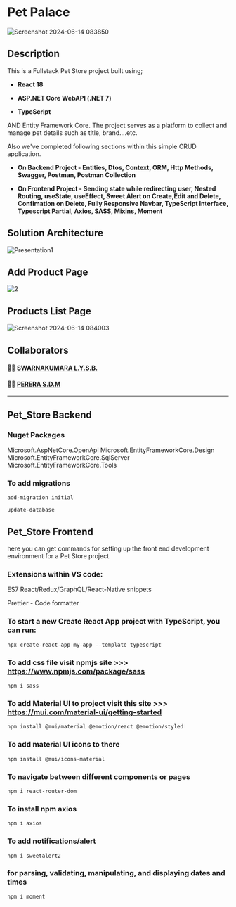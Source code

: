 # Pet Palace
![Screenshot 2024-06-14 083850](https://github.com/ManashviCode/Pet_Store/assets/112784979/728e5e06-1a45-4828-bf33-2e7d0a35ebd9)


## Description
This is a Fullstack Pet Store project built using;

- **React 18**

- **ASP.NET Core WebAPI (.NET 7)**

- **TypeScript** 

AND Entity Framework Core. The project serves as a platform to collect and manage pet details such as title, brand....etc. 
 
Also we've completed following sections within this simple CRUD application.

- **On Backend Project - Entities,  Dtos, Context, ORM, Http Methods, Swagger, Postman, Postman Collection**

- **On Frontend Project - Sending state while redirecting user, Nested Routing, useState, useEffect, Sweet Alert on Create,Edit and Delete, Confimation on Delete, Fully Responsive Navbar, TypeScript Interface, Typescript Partial, Axios, SASS, Mixins, Moment**

## Solution Architecture
![Presentation1](https://github.com/ManashviCode/Pet_Store/assets/123438365/db4eab01-1500-4648-9176-130f621baa86)

## Add Product Page
![2](https://github.com/ManashviCode/Pet_Store/assets/123438365/4b8f0399-46a4-4a91-90ce-14bfa4a6e20f)

## Products List Page

![Screenshot 2024-06-14 084003](https://github.com/ManashviCode/Pet_Store/assets/112784979/dbe08b5d-e45e-4477-a444-f743312cc8ca)

## Collaborators

#### 👨‍💻  [SWARNAKUMARA L.Y.S.B.](https://github.com/cydexcode) 

#### 👨‍💻  [PERERA S.D.M](https://github.com/ManashviCode)   

------------------------------------------------------
## Pet_Store Backend

### Nuget Packages
Microsoft.AspNetCore.OpenApi
Microsoft.EntityFrameworkCore.Design
Microsoft.EntityFrameworkCore.SqlServer
Microsoft.EntityFrameworkCore.Tools

### To add migrations
`add-migration initial`

`update-database`

## Pet_Store Frontend
here you can get commands for setting up the front end development environment for a Pet Store project.

### Extensions within VS code:

ES7 React/Redux/GraphQL/React-Native snippets

Prettier - Code formatter
 
### To start a new Create React App project with TypeScript, you can run:
 `npx create-react-app my-app --template typescript`

### To add css file visit npmjs site >>> https://www.npmjs.com/package/sass
 `npm i sass`

### To add Material UI to project visit this site >>> https://mui.com/material-ui/getting-started
  `npm install @mui/material @emotion/react @emotion/styled`
 
### To add material UI icons to there
  `npm install @mui/icons-material`

### To navigate between different components or pages 
  `npm i react-router-dom`

### To install npm axios
  `npm i axios`
  
### To add notifications/alert
  `npm i sweetalert2`

### for parsing, validating, manipulating, and displaying dates and times
  `npm i moment`

